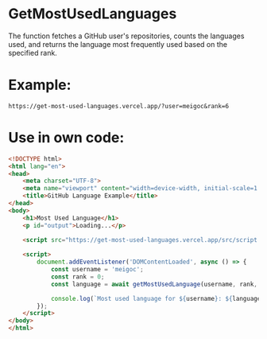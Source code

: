 # GetMostUsedLanguages
The function fetches a GitHub user's repositories, counts the languages used, and returns the language most frequently used based on the specified rank.
# Example:
```
https://get-most-used-languages.vercel.app/?user=meigoc&rank=6
```
# Use in own code:
```html
<!DOCTYPE html>
<html lang="en">
<head>
    <meta charset="UTF-8">
    <meta name="viewport" content="width=device-width, initial-scale=1.0">
    <title>GitHub Language Example</title>
</head>
<body>
    <h1>Most Used Language</h1>
    <p id="output">Loading...</p>
    
    <script src="https://get-most-used-languages.vercel.app/src/script.js"></script>

    <script>
        document.addEventListener('DOMContentLoaded', async () => {
            const username = 'meigoc';
            const rank = 0;
            const language = await getMostUsedLanguage(username, rank, true);

            console.log(`Most used language for ${username}: ${language}`);
        });
    </script>
</body>
</html>
```
